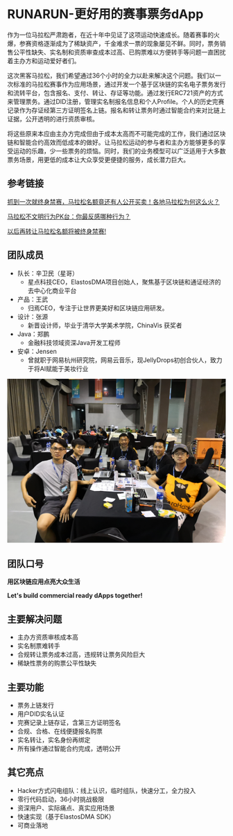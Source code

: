 # RUNARUN-更好用的赛事票务dApp

作为一位马拉松严肃跑者，在近十年中见证了这项运动快速成长。随着赛事的火爆，参赛资格逐渐成为了稀缺资产，千金难求一票的现象屡见不鲜。同时，票务销售公平性缺失、实名制和资质审查成本过高、已购票难以方便转手等问题一直困扰着主办方和运动爱好者们。

这次黑客马拉松，我们希望通过36个小时的全力以赴来解决这个问题。我们以一次标准的马拉松赛事作为应用场景，通过开发一个基于区块链的实名电子票务发行和流转平台，包含报名、支付、转让、存证等功能。通过发行ERC721资产的方式来管理票务。通过DID注册，管理实名制报名信息和个人Profile。个人的历史完赛记录作为存证经第三方证明签名上链。报名和转让票务时通过智能合约来对比链上证据，公开透明的进行资质审核。

将这些原来本应由主办方完成但由于成本太高而不可能完成的工作，我们通过区块链和智能合约高效而低成本的做好。让马拉松运动的参与者和主办方能够更多的享受运动的乐趣，少一些票务的烦恼。同时，我们的业务模型可以广泛适用于大多数票务场景，用更低的成本让大众享受更便捷的服务，成长潜力巨大。

## 参考链接

[抓到一次就终身禁赛，马拉松名额竟还有人公开买卖！各地马拉松为何这么火？](http://news.sina.com.cn/o/2017-09-18/doc-ifykyfwq8158610.shtml)

[马拉松不文明行为PK台：你最反感哪种行为？](https://sports.sina.cn/running/2019-07-15/detail-ihytcerm3712012.d.html?pos=10&vt=4)

[以后再转让马拉松名额将被终身禁赛!](http://www.sohu.com/a/121887520_114613)

## 团队成员

- 队长：辛卫民（星哥）
  - 星点科技CEO，ElastosDMA项目创始人，聚焦基于区块链和通证经济的去中心化商业平台
- 产品：王武 
  - 归焉CEO，专注于让世界更美好和区块链应用研发。
- 设计：张源
  - 新晋设计师，毕业于清华大学美术学院，ChinaVis 获奖者
- Java：郑鹏
  - 金融科技领域资深Java开发工程师
- 安卓：Jensen
  - 曾就职于网易杭州研究院，网易云音乐，现JellyDrops初创合伙人，致力于将AI赋能于美妆行业

![星之队照片](Team/团队合影.jpeg)

## 团队口号
**用区块链应用点亮大众生活**  

**Let's build commercial ready dApps together!**

## 主要解决问题
- 主办方资质审核成本高
- 实名制票难转手
- 合规转让票务成本过高，违规转让票务风险巨大
- 稀缺性票务的购票公平性缺失

## 主要功能
- 票务上链发行
- 用户DID实名认证
- 完赛记录上链存证，含第三方证明签名
- 合规、合格、在线便捷报名购票
- 实名转让，实名身份再绑定
- 所有操作通过智能合约完成，透明公开

## 其它亮点
- Hacker方式闪电组队：线上认识，临时组队，快速分工，全力投入
- 零行代码启动，36小时挑战极限
- 资深用户、实际痛点、真实应用场景
- 快速实现（基于ElastosDMA SDK）
- 可商业落地
